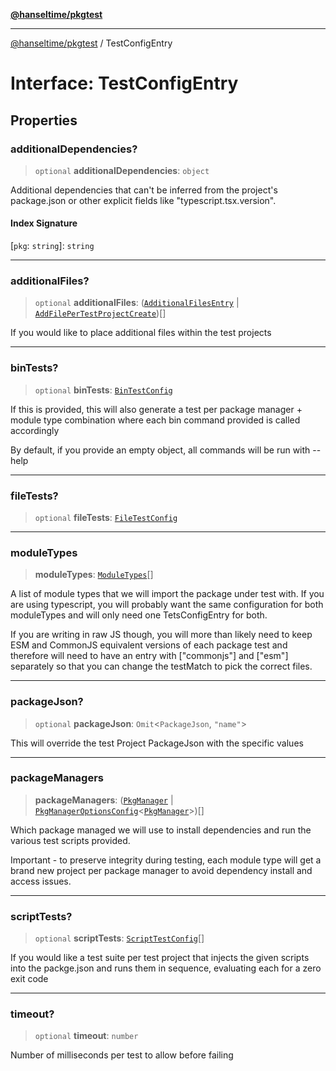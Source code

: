 [**@hanseltime/pkgtest**](../README.md)

***

[@hanseltime/pkgtest](../README.md) / TestConfigEntry

# Interface: TestConfigEntry

## Properties

### additionalDependencies?

> `optional` **additionalDependencies**: `object`

Additional dependencies that can't be inferred from the project's package.json
or other explicit fields like "typescript.tsx.version".

#### Index Signature

\[`pkg`: `string`\]: `string`

***

### additionalFiles?

> `optional` **additionalFiles**: ([`AdditionalFilesEntry`](../type-aliases/AdditionalFilesEntry.md) \| [`AddFilePerTestProjectCreate`](../type-aliases/AddFilePerTestProjectCreate.md))[]

If you would like to place additional files within the test projects

***

### binTests?

> `optional` **binTests**: [`BinTestConfig`](BinTestConfig.md)

If this is provided, this will also generate a test per package manager + module type combination
where each bin command provided is called accordingly

By default, if you provide an empty object, all commands will be run with --help

***

### fileTests?

> `optional` **fileTests**: [`FileTestConfig`](FileTestConfig.md)

***

### moduleTypes

> **moduleTypes**: [`ModuleTypes`](../enumerations/ModuleTypes.md)[]

A list of module types that we will import the package under test with.  If you are using typescript,
you will probably want the same configuration for both moduleTypes and will only need one TetsConfigEntry
for both.

If you are writing in raw JS though, you will more than likely need to keep ESM and CommonJS equivalent versions
of each package test and therefore will need to have an entry with ["commonjs"] and ["esm"] separately so that
you can change the testMatch to pick the correct files.

***

### packageJson?

> `optional` **packageJson**: `Omit`\<`PackageJson`, `"name"`\>

This will override the test Project PackageJson with the specific values

***

### packageManagers

> **packageManagers**: ([`PkgManager`](../enumerations/PkgManager.md) \| [`PkgManagerOptionsConfig`](PkgManagerOptionsConfig.md)\<[`PkgManager`](../enumerations/PkgManager.md)\>)[]

Which package managed we will use to install dependencies and run the various test scripts provided.

Important - to preserve integrity during testing, each module type will get a brand new project per package
manager to avoid dependency install and access issues.

***

### scriptTests?

> `optional` **scriptTests**: [`ScriptTestConfig`](ScriptTestConfig.md)[]

If you would like a test suite per test project that injects the given scripts into the packge.json and runs them
in sequence, evaluating each for a zero exit code

***

### timeout?

> `optional` **timeout**: `number`

Number of milliseconds per test to allow before failing
